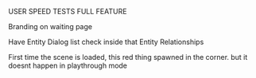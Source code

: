 USER SPEED TESTS FULL FEATURE

Branding on waiting page

Have Entity Dialog list check inside that Entity Relationships 

First time the scene is loaded, this red thing spawned in the corner. but it doesnt happen in playthrough mode
